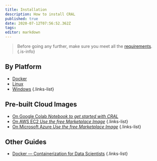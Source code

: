 ```yaml
---
title: Installation 
description: How to install CRAL
published: true
date: 2020-07-12T07:56:52.362Z
tags: 
editor: markdown
---
```


> Before going any further, make sure you meet all the [requirements](/install/requirements).
{.is-info}

## By Platform
- [Docker](/install/docker)
- [Linux](/install/linux)
- [Windows](/install/windows)
{.links-list}
 
 ## Pre-built Cloud Images
- [On Google Colab *Notebook to get started with CRAL*](https://colab.research.google.com/drive/11YBNHw6YwOkuOy8Z4muKsVPyQ4n3CO_b?usp=sharing)
- [On AWS EC2 *Use the free Marketplace Image*]()
{.links-list}
- [On Microsoft Azure *Use the free Marketplace Image*]()
{.links-list}

## Other Guides
- [Docker — Containerization for Data Scientists](https://medium.com/towards-artificial-intelligence/docker-container-and-data-scientist-bae208ce8268)
{.links-list}